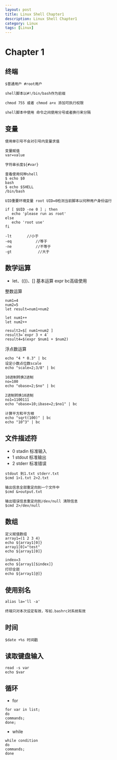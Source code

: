 ```yaml
---
layout: post
title: Linux Shell Chapter1
description: Linux Shell Chapter1
category: Linux
tags: [Linux]
---
```


# Chapter 1

## 终端

```
$普通用户 #root用户

shell脚本以#!/bin/bash作为前缀

chmod 755 或者 chmod a+x 添加可执行权限

shell脚本中使用 命令之间使用分号或者换行来分隔
```

## 变量

```
使用单引号不会对引号内变量求值

变量赋值
var=value

字符串长度${#var}

查看使用何种shell
$ echo $0
bash
$ echo $SHELL
/bin/bash

UID重要环境变量 root UID=0检测当前脚本以何种用户身份运行

if [ $UID -ne 0 ] ; then
   echo 'please run as root'
else
   echo 'root use'
fi

-lt	      //小于
-eq           //等于
-ne           //不等于
-gt            //大于
```

## 数学运算

- let、(())、[] 基本运算 expr bc高级使用

整数运算

```
num1=4
num2=5
let result=num1+num2

let num1++
let num2++

result2=$[ num1+num2 ]
result3=`expr 3 + 4`
result4=$(expr $num1 + $num2)
```

浮点数运算

```
echo "4 * 0.3" | bc
设定小数点位数scale
echo "scale=2;3/8" | bc

10进制转换2进制
no=100
echo "obase=2;$no" | bc

2进制转换10进制
no1=1100111
echo "obase=10;ibase=2;$no1" | bc

计算平方和平方根
echo "sqrt(100)" | bc
echo "10^3" | bc
```

## 文件描述符

- 0 stadin 标准输入
- 1 stdout 标准输出
- 2 stderr 标准错误

```
stdout 到1.txt stderr.txt
$cmd 1>1.txt 2>2.txt

输出信息全部重定向到一个文件中
$cmd &>output.txt

输出错误信息重定向到/dev/null 清除信息
$cmd 2>/dev/null
```

## 数组

```
定义赋值数组
array1=(1 2 3 4)
echo ${array1[0]} 
array1[0]="test"
echo ${array1[0]} 

index=3
echo ${array1[$index]}
打印全部
echo ${array1[@]}

```

## 使用别名

```
alias la='ll -a'

终端只对本次设定有效，写如.bashrc对系统有效
```

## 时间

```
$date +%s 时间戳
```

## 读取键盘输入

```
read -s var
echo $var
```

## 循环

- for

```
for var in list;
do
commands;
done;
```

- while

```
while condition
do 
commands;
done
```
